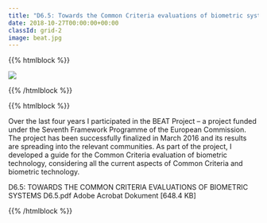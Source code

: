 ```yaml
---
title: "D6.5: Towards the Common Criteria evaluations of biometric systems"
date: 2018-10-27T00:00:00+00:00
classId: grid-2
image: beat.jpg
---
```

{{% htmlblock %}}

![](/images/beat.jpg)

{{% /htmlblock %}}

{{% htmlblock %}}

Over the last four years I participated in the BEAT Project – a project funded under the Seventh Framework Programme of the European Commission. The project has been successfully finalized in March 2016 and its results are spreading into the relevant communities. As part of the project, I developed a guide for the Common Criteria evaluation of biometric technology, considering all the current aspects of Common Criteria and biometric technology.

<!-- DOWNLOAD -->
D6.5: TOWARDS THE COMMON CRITERIA EVALUATIONS OF BIOMETRIC SYSTEMS
D6.5.pdf
Adobe Acrobat Dokument [648.4 KB]

{{% /htmlblock %}}